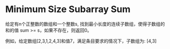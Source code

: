 # Minimum Size Subarray Sum

给定有n个正整数的数组和一个整数s, 找到最小长度的连续子数组，使得子数组的和的值 sum >= s，如果不存在，则返回0。


例如，给定数组[2,3,1,2,4,3]和值7，满足条目要求的情况下，子数组为: [4,3] []()